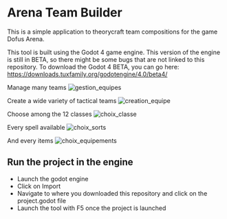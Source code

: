 # Arena Team Builder

This is a simple application to theorycraft team compositions for the game Dofus Arena.

This tool is built using the Godot 4 game engine. This version of the engine is still in BETA, so there might be some bugs that are not linked to this repository.
To download the Godot 4 BETA, you can go here: https://downloads.tuxfamily.org/godotengine/4.0/beta4/

Manage many teams
![gestion_equipes](https://user-images.githubusercontent.com/25507252/198671047-4d622336-cd9d-4d81-a55f-220f61536dfc.PNG)

Create a wide variety of tactical teams
![creation_equipe](https://user-images.githubusercontent.com/25507252/198671347-cb342a73-5166-4816-975d-f223327dbf33.PNG)

Choose among the 12 classes
![choix_classe](https://user-images.githubusercontent.com/25507252/198671450-575d977f-4841-4a03-8d73-e56778c71e47.PNG)

Every spell available
![choix_sorts](https://user-images.githubusercontent.com/25507252/198671670-edc45c50-9341-4d7b-9b23-e5b4cfcfa739.PNG)

And every items
![choix_equipements](https://user-images.githubusercontent.com/25507252/198671823-4896e174-c58d-45ec-8bda-392099d93086.PNG)


## Run the project in the engine
- Launch the godot engine
- Click on Import
- Navigate to where you downloaded this repository and click on the project.godot file
- Launch the tool with F5 once the project is launched

